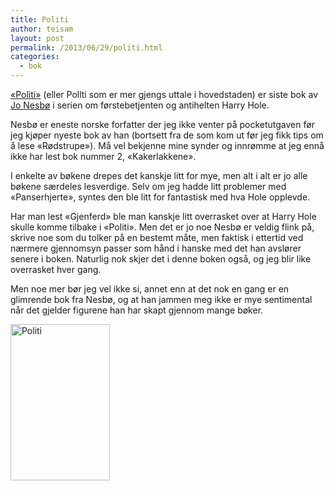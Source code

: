 ```yaml
---
title: Politi
author: teisam
layout: post
permalink: /2013/06/29/politi.html
categories:
  - bok
---
```

[«Politi»][1] (eller Pollti som er mer gjengs uttale i hovedstaden) er siste bok av [Jo Nesbø][2] i serien om førstebetjenten og antihelten Harry Hole.

Nesbø er eneste norske forfatter der jeg ikke venter på pocketutgaven før jeg kjøper nyeste bok av han (bortsett fra de som kom ut før jeg fikk tips om å lese «Rødstrupe»). Må vel bekjenne mine synder og innrømme at jeg ennå ikke har lest bok nummer 2, «Kakerlakkene».

I enkelte av bøkene drepes det kanskje litt for mye, men alt i alt er jo alle bøkene særdeles lesverdige. Selv om jeg hadde litt problemer med «Panserhjerte», syntes den ble litt for fantastisk med hva Hole opplevde.

Har man lest «Gjenferd» ble man kanskje litt overrasket over at Harry Hole skulle komme tilbake i «Politi». Men det er jo noe Nesbø er veldig flink på, skrive noe som du tolker på en bestemt måte, men faktisk i ettertid ved nærmere gjennomsyn passer som hånd i hanske med det han avslører senere i boken. Naturlig nok skjer det i denne boken også, og jeg blir like overrasket hver gang.

Men noe mer bør jeg vel ikke si, annet enn at det nok en gang er en glimrende bok fra Nesbø, og at han jammen meg ikke er mye sentimental når det gjelder figurene han har skapt gjennom mange bøker.

<img src="/content/politi.jpg" alt="Politi" title="politi.jpg" border="0" width="159" height="250" />

 [1]: http://www.haugenbok.no/resverk.cfm?st=free&q=politi&p=1&r=5&cid=245754
 [2]: http://no.wikipedia.org/wiki/Jo_nesbø